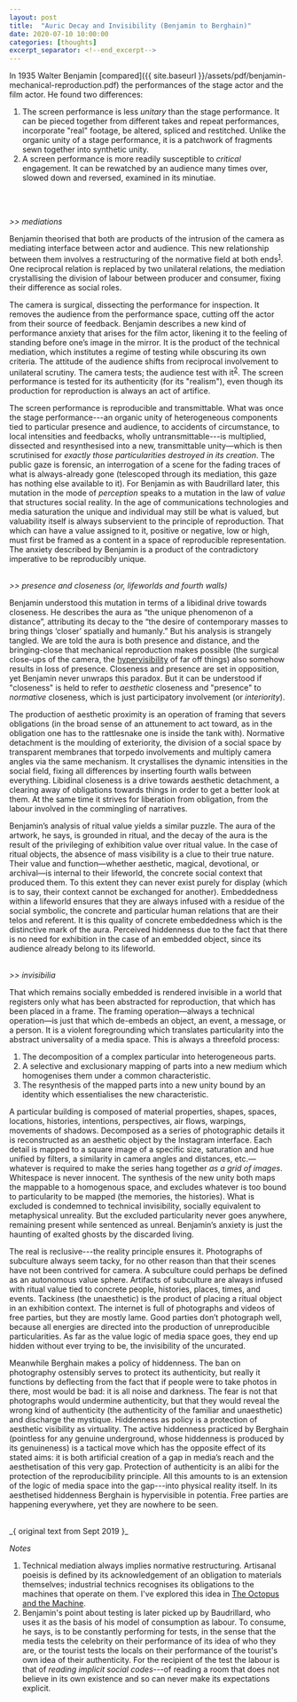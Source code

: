 ```yaml
---
layout: post
title:  "Auric Decay and Invisibility (Benjamin to Berghain)"
date: 2020-07-10 10:00:00
categories: [thoughts]
excerpt_separator: <!--end_excerpt-->
---
```


In 1935 Walter Benjamin [compared]({{ site.baseurl }}/assets/pdf/benjamin-mechanical-reproduction.pdf) the performances of the stage actor and the film actor. He found two differences:

1. The screen performance is less _unitary_ than the stage performance. It can be pieced together from different takes and repeat performances, incorporate "real" footage, be altered, spliced and restitched. Unlike the organic unity of a stage performance, it is a patchwork of fragments sewn together into synthetic unity.
2. A screen performance is more readily susceptible to _critical_ engagement. It can be rewatched by an audience many times over, slowed down and reversed, examined in its minutiae.
<br />
<br />

_>> mediations_

Benjamin theorised that both are products of the intrusion of the camera as mediating interface between actor and audience. This new relationship between them involves a restructuring of the normative field at both ends<sup>[1](#r1)</sup>. One reciprocal relation is replaced by two unilateral relations, the mediation crystallising the division of labour between producer and consumer, fixing their difference as social roles.

The camera is surgical, dissecting the performance for inspection. It removes the audience from the performance space, cutting off the actor from their source of feedback. Benjamin describes a new kind of performance anxiety that arises for the film actor, likening it to the feeling of standing before one’s image in the mirror. It is the product of the technical mediation, which institutes a regime of testing while obscuring its own criteria. The attitude of the audience shifts from reciprocal involvement to unilateral scrutiny. The camera tests; the audience test with it<sup>[2](#r2)</sup>. The screen performance is tested for its authenticity (for its "realism"), even though its production for reproduction is always an act of artifice.

<!--end_excerpt-->

The screen performance is reproducible and transmittable. What was once the stage performance---an organic unity of heterogeneous components tied to particular presence and audience, to accidents of circumstance, to local intensities and feedbacks, wholly untransmittable---is multiplied, dissected and resynthesised into a new, transmittable unity—which is then scrutinised for _exactly those particularities destroyed in its creation_. The public gaze is forensic, an interrogation of a scene for the fading traces of what is always-already gone (telescoped through its mediation, this gaze has nothing else available to it). For Benjamin as with Baudrillard later, this mutation in the mode of _perception_ speaks to a mutation in the law of _value_ that structures social reality. In the age of communications technologies and media saturation the unique and individual may still be what is valued, but valuability itself is always subservient to the principle of reproduction. That which can have a value assigned to it, positive or negative, low or high, must first be framed as a content in a space of reproducible representation. The anxiety described by Benjamin is a product of the contradictory imperative to be reproducibly unique.
<br />
<br />

_>> presence and closeness (or, lifeworlds and fourth walls)_

Benjamin understood this mutation in terms of a libidinal drive towards closeness. He describes the aura as “the unique phenomenon of a distance”, attributing its decay to the “the desire of contemporary masses to bring things ‘closer’ spatially and humanly.” But his analysis is strangely tangled. We are told the aura is both presence and distance, and the bringing-close that mechanical reproduction makes possible (the surgical close-ups of the camera, the [hypervisibility]({{site.baseurl}}/assets/pdf/awan-witnessing.pdf) of far off things) also somehow results in loss of presence. Closeness and presence are set in opposition, yet Benjamin never unwraps this paradox. But it can be understood if "closeness" is held to refer to _aesthetic_ closeness and "presence" to _normative_ closeness, which is just participatory involvement (or _interiority_).

The production of aesthetic proximity is an operation of framing that severs obligations (in the broad sense of an attunement to act toward, as in the obligation one has to the rattlesnake one is inside the tank with). Normative detachment is the moulding of exteriority, the division of a social space by transparent membranes that torpedo involvements and multiply camera angles via the same mechanism. It crystallises the dynamic intensities in the social field, fixing all differences by inserting fourth walls between everything. Libidinal closeness is a drive towards aesthetic detachment, a clearing away of obligations towards things in order to get a better look at them. At the same time it strives for liberation from obligation, from the labour involved in the commingling of narratives.

Benjamin’s analysis of ritual value yields a similar puzzle. The aura of the artwork, he says, is grounded in ritual, and the decay of the aura is the result of the privileging of exhibition value over ritual value. In the case of ritual objects, the absence of mass visibility is a clue to their true nature. Their value and function—whether aesthetic, magical, devotional, or archival—is internal to their lifeworld, the concrete social context that produced them. To this extent they can never exist purely for display (which is to say, their context cannot be exchanged for another). Embeddedness within a lifeworld ensures that they are always infused with a residue of the social symbolic, the concrete and particular human relations that are their telos and referent. It is this quality of concrete embeddedness which is the distinctive mark of the aura. Perceived hiddenness due to the fact that there is no need for exhibition in the case of an embedded object, since its audience already belong to its lifeworld.
<br />
<br />

_>> invisibilia_

That which remains socially embedded is rendered invisible in a world that registers only what has been abstracted for reproduction, that which has been placed in a frame. The framing operation—always a technical operation—is just that which de-embeds an object, an event, a message, or a person. It is a violent foregrounding which translates particularity into the abstract universality of a media space. This is always a threefold process:

1. The decomposition of a complex particular into heterogeneous parts.
2. A selective and exclusionary mapping of parts into a new medium which homogenises them under a common characteristic.
3. The resynthesis of the mapped parts into a new unity bound by an identity which essentialises the new characteristic.

A particular building is composed of material properties, shapes, spaces, locations, histories, intentions, perspectives, air flows, warpings, movements of shadows. Decomposed as a series of photographic details it is reconstructed as an aesthetic object by the Instagram interface. Each detail is mapped to a square image of a specific size, saturation and hue unified by filters, a similarity in camera angles and distances, etc.—whatever is required to make the series hang together _as a grid of images_. Whitespace is never innocent. The synthesis of the new unity both maps the mappable to a homogenous space, and excludes whatever is too bound to particularity to be mapped (the memories, the histories). What is excluded is condemned to technical invisibility, socially equivalent to metaphysical unreality. But the excluded particularity never goes anywhere, remaining present while sentenced as unreal. Benjamin’s anxiety is just the haunting of exalted ghosts by the discarded living.

The real is reclusive---the reality principle ensures it. Photographs of subculture always seem tacky, for no other reason than that their scenes have not been contrived for camera. A subculture could perhaps be defined as an autonomous value sphere. Artifacts of subculture are always infused with ritual value tied to concrete people, histories, places, times, and events. Tackiness (the unaesthetic) is the product of placing a ritual object in an exhibition context. The internet is full of photographs and videos of free parties, but they are mostly lame. Good parties don’t photograph well, because all energies are directed into the production of unreproducible particularities. As far as the value logic of media space goes, they end up hidden without ever trying to be, the invisibility of the uncurated.

Meanwhile Berghain makes a policy of hiddenness. The ban on photography ostensibly serves to protect its authenticity, but really it functions by deflecting from the fact that if people were to take photos in there, most would be bad: it is all noise and darkness. The fear is not that photographs would undermine authenticity, but that they would reveal the wrong kind of authenticity (the authenticity of the familiar and unaesthetic) and discharge the mystique. Hiddenness as policy is a protection of aesthetic visibility as virtuality. The active hiddenness practiced by Berghain (pointless for any genuine underground, whose hiddenness is produced by its genuineness) is a tactical move which has the opposite effect of its stated aims: it is both artificial creation of a gap in media’s reach and the aesthetisation of this very gap. Protection of authenticity is an alibi for the protection of the reproducibility principle. All this amounts to is an extension of the logic of media space into the gap---into physical reality itself. In its aesthetised hiddenness Berghain is hypervisible in potentia. Free parties are happening everywhere, yet they are nowhere to be seen.

<br />
_{ original text from Sept 2019 }_

<br />

_Notes_

1. <a name="r1"></a> Technical mediation always implies normative restructuring. Artisanal poeisis is defined by its acknowledgement of an obligation to materials themselves; industrial technics recognises its obligations to the machines that operate on them. I've explored this idea in [The Octopus and the Machine]({{site.baseurl}}/writings/2020-05-02-the-octopus-and-the-machine.html).
2. <a name="r2"></a> Benjamin's point about testing is later picked up by Baudrillard, who uses it as the basis of his model of consumption as labour. To consume, he says, is to be constantly performing for tests, in the sense that the media tests the celebrity on their performance of its idea of who they are, or the tourist tests the locals on their performance of the tourist's own idea of their authenticity. For the recipient of the test the labour is that of _reading implicit social codes_---of reading a room that does not believe in its own existence and so can never make its expectations explicit.
